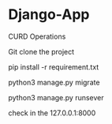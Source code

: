 # Django-App
CURD Operations


Git clone the project

pip install -r requirement.txt

python3 manage.py migrate

python3 manage.py runsever

check in the 127.0.0.1:8000
